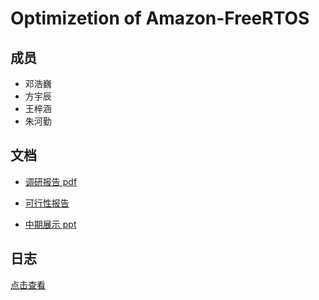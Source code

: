 # Optimizetion of Amazon-FreeRTOS

## 成员
* 邓浩巍
* 方宇辰
* 王梓涵
* 朱河勤

## 文档

* [调研报告 pdf](report-research/research-report.pdf) 

* [可行性报告](report-feasibility/README.md)

* [中期展示 ppt](report-midterm/optimize-amazon-freertos.pptx)

## 日志
[点击查看](log.md)
